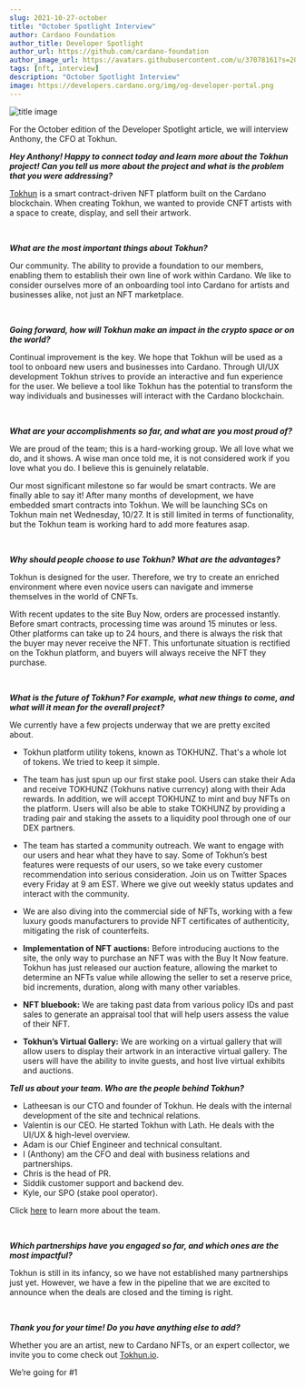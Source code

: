 ```yaml
---
slug: 2021-10-27-october
title: "October Spotlight Interview"
author: Cardano Foundation
author_title: Developer Spotlight
author_url: https://github.com/cardano-foundation
author_image_url: https://avatars.githubusercontent.com/u/37078161?s=200&v=4
tags: [nft, interview]
description: "October Spotlight Interview"
image: https://developers.cardano.org/img/og-developer-portal.png
---
```


![title image](/img/devblog/tokhun.png)
<br />

For the October edition of the Developer Spotlight article, we will interview Anthony, the CFO at Tokhun.
<br />

**_Hey Anthony! Happy to connect today and learn more about the Tokhun project! Can you tell us more about the project and what is the problem that you were addressing?_**

[Tokhun](https://tokhun.io/) is a smart contract-driven NFT platform built on the Cardano blockchain. When creating Tokhun, we wanted to provide CNFT artists with a space to create, display, and sell their artwork. 

<br />

<!-- truncate -->


**_What are the most important things about Tokhun?_**


Our community. The ability to provide a foundation to our members, enabling them to establish their own line of work within Cardano. We like to consider ourselves more of an onboarding tool into Cardano for artists and businesses alike, not just an NFT marketplace.


<br />

**_Going forward, how will Tokhun make an impact in the crypto space or on the world?_**

Continual improvement is the key.  We hope that Tokhun will be used as a tool to onboard new users and businesses into Cardano. Through UI/UX development Tokhun strives to provide an interactive and fun experience for the user. We believe a tool like Tokhun has the potential to transform the way individuals and businesses will interact with the Cardano blockchain. 

<br />

**_What are your accomplishments so far, and what are you most proud of?_**

We are proud of the team; this is a hard-working group. We all love what we do, and it shows. A wise man once told me, it is not considered work if you love what you do. I believe this is genuinely relatable.

Our most significant milestone so far would be smart contracts. We are finally able to say it! After many months of development, we have embedded smart contracts into Tokhun. We will be launching SCs on Tokhun main net Wednesday, 10/27.  It is still limited in terms of functionality, but the Tokhun team is working hard to add more features asap.

<br />


**_Why should people choose to use Tokhun? What are the advantages?_**

Tokhun is designed for the user. Therefore, we try to create an enriched environment where even novice users can navigate and immerse themselves in the world of CNFTs. 

With recent updates to the site Buy Now, orders are processed instantly. Before smart contracts, processing time was around 15 minutes or less. Other platforms can take up to 24 hours, and there is always the risk that the buyer may never receive the NFT. This unfortunate situation is rectified on the Tokhun platform, and buyers will always receive the NFT they purchase. 



<br />

**_What is the future of Tokhun? For example, what new things to come, and what will it mean for the overall project?_**

We currently have a few projects underway that we are pretty excited about.

- Tokhun platform utility tokens, known as TOKHUNZ. That's a whole lot of tokens. We tried to keep it simple. 

- The team has just spun up our first stake pool. Users can stake their Ada and receive TOKHUNZ (Tokhuns native currency) along with their Ada rewards. In addition, we will accept TOKHUNZ to mint and buy NFTs on the platform. Users will also be able to stake TOKHUNZ by providing a trading pair and staking the assets to a liquidity pool through one of our DEX partners.

- The team has started a community outreach. We want to engage with our users and hear what they have to say. Some of Tokhun’s best features were requests of our users, so we take every customer recommendation into serious consideration. Join us on Twitter Spaces every Friday at 9 am EST. Where we give out weekly status updates and interact with the community.

- We are also diving into the commercial side of NFTs, working with a few luxury goods manufacturers to provide NFT certificates of authenticity, mitigating the risk of counterfeits. 

- **Implementation of NFT auctions:** Before introducing auctions to the site, the only way to purchase an NFT was with the Buy It Now feature. Tokhun has just released our auction feature, allowing the market to determine an NFTs value while allowing the seller to set a reserve price, bid increments, duration, along with many other variables. 

- **NFT bluebook:** We are taking past data from various policy IDs and past sales to generate an appraisal tool that will help users assess the value of their NFT. 

- **Tokhun’s Virtual Gallery:** We are working on a virtual gallery that will allow users to display their artwork in an interactive virtual gallery. The users will have the ability to invite guests, and host live virtual exhibits and auctions. 


**_Tell us about your team. Who are the people behind Tokhun?_**

- Latheesan is our CTO and founder of Tokhun. He deals with the internal development of the site and technical relations. 
- Valentin is our CEO. He started Tokhun with Lath. He deals with the UI/UX & high-level overview.
- Adam is our Chief Engineer and technical consultant.
- I (Anthony) am the CFO and deal with business relations and partnerships. 
- Chris is the head of PR.
- Siddik customer support and backend dev.
- Kyle, our SPO (stake pool operator).
 
Click [here](https://tokhun.io/about-us#Meet-the-Team) to learn more about the team. 



<br />

**_Which partnerships have you engaged so far, and which ones are the most impactful?_**

Tokhun is still in its infancy, so we have not established many partnerships just yet. However, we have a few in the pipeline that we are excited to announce when the deals are closed and the timing is right. 


<br />

**_Thank you for your time! Do you have anything else to add?_**

Whether you are an artist, new to Cardano NFTs, or an expert collector, we invite you to come check out [Tokhun.io](tokhun.io). 

We’re going for #1

<br />
